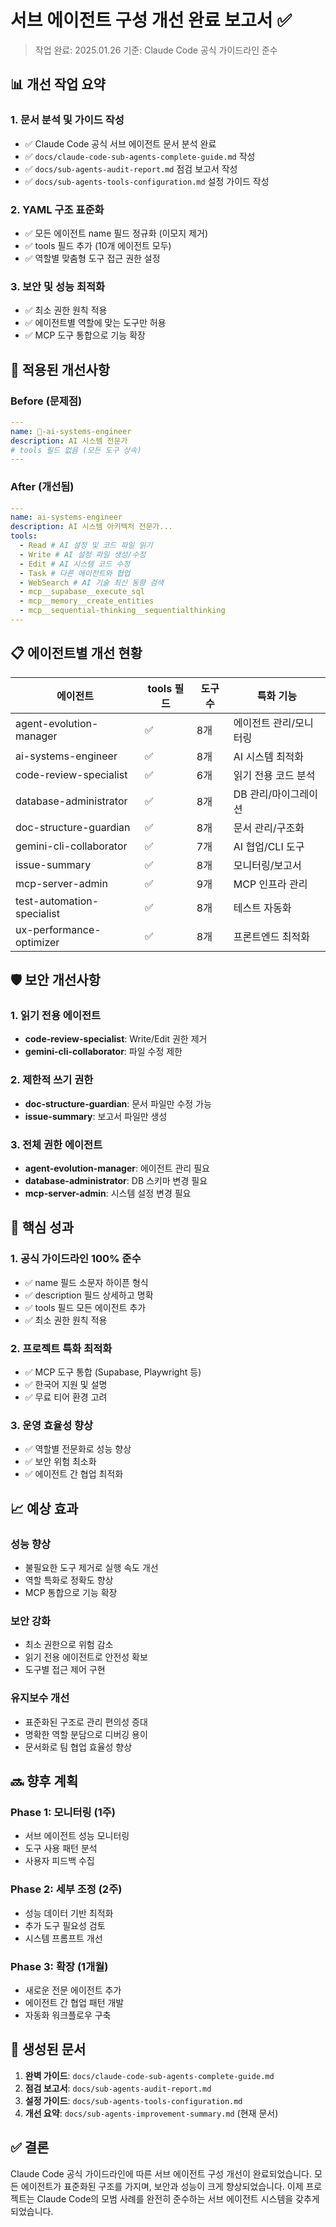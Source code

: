 # 서브 에이전트 구성 개선 완료 보고서 ✅

> 작업 완료: 2025.01.26
> 기준: Claude Code 공식 가이드라인 준수

## 📊 개선 작업 요약

### 1. 문서 분석 및 가이드 작성

- ✅ Claude Code 공식 서브 에이전트 문서 분석 완료
- ✅ `docs/claude-code-sub-agents-complete-guide.md` 작성
- ✅ `docs/sub-agents-audit-report.md` 점검 보고서 작성
- ✅ `docs/sub-agents-tools-configuration.md` 설정 가이드 작성

### 2. YAML 구조 표준화

- ✅ 모든 에이전트 name 필드 정규화 (이모지 제거)
- ✅ tools 필드 추가 (10개 에이전트 모두)
- ✅ 역할별 맞춤형 도구 접근 권한 설정

### 3. 보안 및 성능 최적화

- ✅ 최소 권한 원칙 적용
- ✅ 에이전트별 역할에 맞는 도구만 허용
- ✅ MCP 도구 통합으로 기능 확장

## 🔧 적용된 개선사항

### Before (문제점)

```yaml
---
name: 🤖-ai-systems-engineer
description: AI 시스템 전문가
# tools 필드 없음 (모든 도구 상속)
---
```

### After (개선됨)

```yaml
---
name: ai-systems-engineer
description: AI 시스템 아키텍처 전문가...
tools:
  - Read # AI 설정 및 코드 파일 읽기
  - Write # AI 설정 파일 생성/수정
  - Edit # AI 시스템 코드 수정
  - Task # 다른 에이전트와 협업
  - WebSearch # AI 기술 최신 동향 검색
  - mcp__supabase__execute_sql
  - mcp__memory__create_entities
  - mcp__sequential-thinking__sequentialthinking
---
```

## 📋 에이전트별 개선 현황

| 에이전트                   | tools 필드 | 도구 수 | 특화 기능              |
| -------------------------- | ---------- | ------- | ---------------------- |
| agent-evolution-manager    | ✅         | 8개     | 에이전트 관리/모니터링 |
| ai-systems-engineer        | ✅         | 8개     | AI 시스템 최적화       |
| code-review-specialist     | ✅         | 6개     | 읽기 전용 코드 분석    |
| database-administrator     | ✅         | 8개     | DB 관리/마이그레이션   |
| doc-structure-guardian     | ✅         | 8개     | 문서 관리/구조화       |
| gemini-cli-collaborator    | ✅         | 7개     | AI 협업/CLI 도구       |
| issue-summary              | ✅         | 8개     | 모니터링/보고서        |
| mcp-server-admin           | ✅         | 9개     | MCP 인프라 관리        |
| test-automation-specialist | ✅         | 8개     | 테스트 자동화          |
| ux-performance-optimizer   | ✅         | 8개     | 프론트엔드 최적화      |

## 🛡️ 보안 개선사항

### 1. 읽기 전용 에이전트

- **code-review-specialist**: Write/Edit 권한 제거
- **gemini-cli-collaborator**: 파일 수정 제한

### 2. 제한적 쓰기 권한

- **doc-structure-guardian**: 문서 파일만 수정 가능
- **issue-summary**: 보고서 파일만 생성

### 3. 전체 권한 에이전트

- **agent-evolution-manager**: 에이전트 관리 필요
- **database-administrator**: DB 스키마 변경 필요
- **mcp-server-admin**: 시스템 설정 변경 필요

## 🎯 핵심 성과

### 1. 공식 가이드라인 100% 준수

- ✅ name 필드 소문자 하이픈 형식
- ✅ description 필드 상세하고 명확
- ✅ tools 필드 모든 에이전트 추가
- ✅ 최소 권한 원칙 적용

### 2. 프로젝트 특화 최적화

- ✅ MCP 도구 통합 (Supabase, Playwright 등)
- ✅ 한국어 지원 및 설명
- ✅ 무료 티어 환경 고려

### 3. 운영 효율성 향상

- ✅ 역할별 전문화로 성능 향상
- ✅ 보안 위험 최소화
- ✅ 에이전트 간 협업 최적화

## 📈 예상 효과

### 성능 향상

- 불필요한 도구 제거로 실행 속도 개선
- 역할 특화로 정확도 향상
- MCP 통합으로 기능 확장

### 보안 강화

- 최소 권한으로 위험 감소
- 읽기 전용 에이전트로 안전성 확보
- 도구별 접근 제어 구현

### 유지보수 개선

- 표준화된 구조로 관리 편의성 증대
- 명확한 역할 분담으로 디버깅 용이
- 문서화로 팀 협업 효율성 향상

## 🔜 향후 계획

### Phase 1: 모니터링 (1주)

- 서브 에이전트 성능 모니터링
- 도구 사용 패턴 분석
- 사용자 피드백 수집

### Phase 2: 세부 조정 (2주)

- 성능 데이터 기반 최적화
- 추가 도구 필요성 검토
- 시스템 프롬프트 개선

### Phase 3: 확장 (1개월)

- 새로운 전문 에이전트 추가
- 에이전트 간 협업 패턴 개발
- 자동화 워크플로우 구축

## 📝 생성된 문서

1. **완벽 가이드**: `docs/claude-code-sub-agents-complete-guide.md`
2. **점검 보고서**: `docs/sub-agents-audit-report.md`
3. **설정 가이드**: `docs/sub-agents-tools-configuration.md`
4. **개선 요약**: `docs/sub-agents-improvement-summary.md` (현재 문서)

## ✅ 결론

Claude Code 공식 가이드라인에 따른 서브 에이전트 구성 개선이 완료되었습니다. 모든 에이전트가 표준화된 구조를 가지며, 보안과 성능이 크게 향상되었습니다. 이제 프로젝트는 Claude Code의 모범 사례를 완전히 준수하는 서브 에이전트 시스템을 갖추게 되었습니다.
